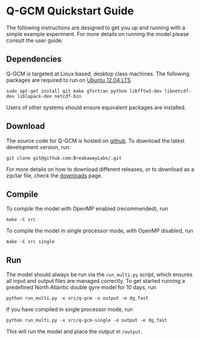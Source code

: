 # Q-GCM Quickstart Guide

The following instructions are designed to get you up and running with a simple example experiment. For more details on running the model please consult the user guide.

## Dependencies

Q-GCM is targeted at Linux based, desktop class machines. The following packages are required to run on [Ubuntu 12.04 LTS](http://releases.ubuntu.com/precise/). 

    sudo apt-get install git make gfortran python libfftw3-dev libnetcdf-dev liblapack-dev netcdf-bin

Users of other systems should ensure equivalent packages are installed.

## Download

The source code for Q-GCM is hosted on [github](https://github.com/BreakawayLabs/q-gcm). To download the latest development version, run:

    git clone git@github.com:BreakawayLabs/.git

For more details on how to download different releases, or to download as a zip/tar file, check the [downloads](http://qgcm.breakawaylabs.com.au/web/downloads) page.

## Compile

To compile the model with OpenMP enabled (recommended), run

    make -C src

To compile the model in single processor mode, with OpenMP disabled, run

    make -C src single

## Run

The model should always be run via the `run_multi.py` script, which ensures all input and output files are managed correctly. To get started running a predefined North Atlantic double gyre model for 10 days, run

    python run_multi.py -x src/q-gcm -o output -e dg_fast

If you have compiled in single processor mode, run

    python run_multi.py -x src/q-gcm-single -o output -e dg_fast

This will run the model and place the output in `/output`.
